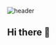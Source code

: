 ![header](https://capsule-render.vercel.app/api?type=transparent&color=auto&height=300&section=header&text=capsule%20render&fontSize=90)

## Hi there 👋

<!--
**HiJuwon/HiJuwon** is a ✨ _special_ ✨ repository because its `README.md` (this file) appears on your GitHub profile.

Here are some ideas to get you started:

- 🔭 I’m currently working on ...
- 🌱 I’m currently learning ...
- 👯 I’m looking to collaborate on ...
- 🤔 I’m looking for help with ...
- 💬 Ask me about ...
- 📫 How to reach me: ...
- 😄 Pronouns: ...
- ⚡ Fun fact: ...
-->
